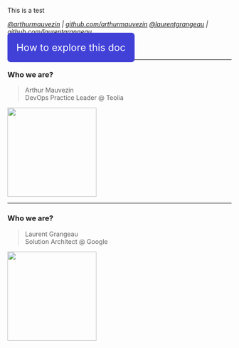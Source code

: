 This is a test

<i><a target="_new" href="http://twitter.com/arthurmauvezin">@arthurmauvezin</a> | <a target="_new" href="http://github.com/arthurmauvezin">github.com/arthurmauvezin</a></i>
<i><a target="_new" href="http://twitter.com/laurentgrangeau">@laurentgrangeau</a> | <a target="_new" href="http://github.com/laurentgrangeau">github.com/laurentgrangeau</a></i>

<a href="#/2/3" style="font-size: 22px; background: #4141d8; text-decoration: none; padding: 20px; color: white; border-radius: 7px;">How to explore this doc</a>

---

### Who we are?

> Arthur Mauvezin<br />
> DevOps Practice Leader @ Teolia

<img src="https://avatars2.githubusercontent.com/u/10439516?s=400&u=27155f0ca1ec897597b113b9677934db02901d9a&v=4" width="200px" />

----

### Who we are?

> Laurent Grangeau<br />
> Solution Architect @ Google

<img src="https://pbs.twimg.com/profile_images/1007639151812988929/ln3iUxxF_400x400.jpg" width="200px" />
